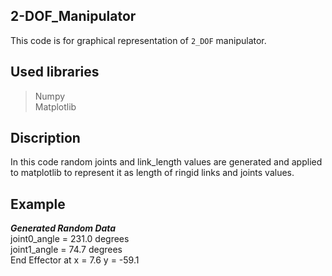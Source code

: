 ## 2-DOF_Manipulator
This code is for graphical representation of `2_DOF` manipulator.
## Used libraries 
> Numpy      
> Matplotlib
## Discription 
In this code random joints and link_length values are generated and applied to matplotlib to represent it as length of ringid links and joints values.
## Example
***Generated Random Data***   
joint0_angle = 231.0 degrees      
joint1_angle = 74.7 degrees     
End Effector at x = 7.6 y = -59.1       

